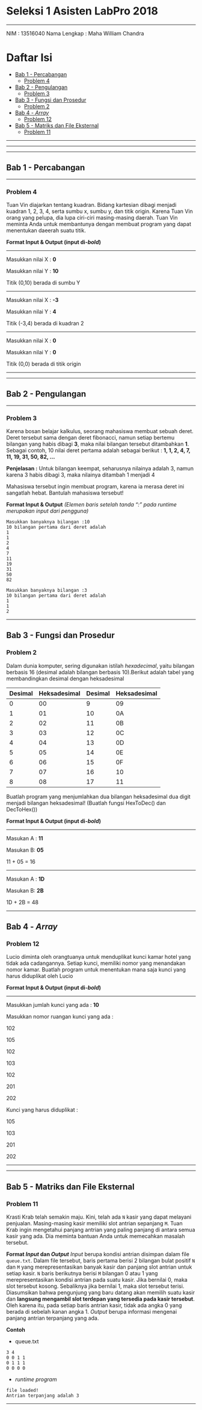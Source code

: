 # Seleksi 1 Asisten LabPro 2018
-----------------------------------
NIM : 13516040
Nama Lengkap : Maha William Chandra

# Daftar Isi

<!-- START doctoc generated TOC please keep comment here to allow auto update -->
<!-- DON'T EDIT THIS SECTION, INSTEAD RE-RUN doctoc TO UPDATE -->


- [Bab 1 - Percabangan](#bab-1---percabangan)
  - [Problem 4](#problem-4)
- [Bab 2 - Pengulangan](#bab-2---pengulangan)
  - [Problem 3](#problem-3)
- [Bab 3 - Fungsi dan Prosedur](#bab-3---fungsi-dan-prosedur)
  - [Problem 2](#problem-2)
- [Bab 4 - *Array*](#bab-4---array)
  - [Problem 12](#problem-12)
- [Bab 5 - Matriks dan File Eksternal](#bab-5---matriks-dan-file-eksternal)
  - [Problem 11](#problem-11)


<!-- END doctoc generated TOC please keep comment here to allow auto update -->

------------------------------------
------

------

## Bab 1 - Percabangan
---------------------------------
### Problem 4

Tuan Vin diajarkan tentang kuadran. Bidang kartesian dibagi menjadi kuadran 1, 2, 3, 4, serta sumbu x, sumbu y, dan titik origin. Karena Tuan Vin orang yang pelupa, dia lupa ciri-ciri masing-masing daerah. Tuan Vin meminta Anda untuk membantunya dengan membuat program yang dapat menentukan daeerah suatu titik.


**Format Input & Output (input di-*bold*)**
***
Masukkan nilai X : **0**

Masukkan nilai Y : **10**

Titik (0,10) berada di sumbu Y
***
Masukkan nilai X : **-3**

Masukkan nilai Y : **4**

Titik (-3,4) berada di kuadran 2
***
Masukkan nilai X : **0**

Masukkan nilai Y : **0**

Titik (0,0) berada di titik origin
***

---------------------------------


## Bab 2 - Pengulangan
---------------------------------
### Problem 3


Karena bosan belajar kalkulus, seorang mahasiswa membuat sebuah deret. Deret tersebut sama dengan deret fibonacci, namun setiap bertemu bilangan yang habis dibagi **3**, maka nilai bilangan tersebut ditambahkan **1**. 
Sebagai contoh, 10 nilai deret pertama adalah sebagai berikut :
**1, 1, 2, 4, 7, 11, 19, 31, 50, 82, ...**


**Penjelasan :** 
Untuk bilangan keempat, seharusnya nilainya adalah 3, namun karena 3 habis dibagi 3, maka nilainya ditambah 1 menjadi 4 


Mahasiswa tersebut ingin membuat program, karena ia merasa deret ini sangatlah hebat. Bantulah mahasiswa tersebut!


**Format Input & Output**
*(Elemen baris setelah tanda “:” pada runtime merupakan input dari pengguna)*
```
Masukkan banyaknya bilangan :10 
10 bilangan pertama dari deret adalah  
1  
1  
2  
4  
7  
11  
19  
31  
50  
82  
```
```
Masukkan banyaknya bilangan :3 
10 bilangan pertama dari deret adalah  
1  
1  
2  
```
---------------------------------

## Bab 3 - Fungsi dan Prosedur
### Problem 2

Dalam dunia komputer, sering digunakan istilah *hexadecimal*, yaitu bilangan berbasis 16 (desimal adalah bilangan berbasis 10).Berikut adalah tabel yang membandingkan desimal dengan heksadesimal


| Desimal | Heksadesimal | Desimal | Heksadesimal |
| ------- | ------------ | ------- | ------------ |
| 0       | 00           | 9       | 09           |
| 1       | 01           | 10      | 0A           |
| 2       | 02           | 11      | 0B           |
| 3       | 03           | 12      | 0C           |
| 4       | 04           | 13      | 0D           |
| 5       | 05           | 14      | 0E           |
| 6       | 06           | 15      | 0F           |
| 7       | 07           | 16      | 10           |
| 8       | 08           | 17      | 11           |


Buatlah program yang menjumlahkan dua bilangan heksadesimal dua digit menjadi bilangan
heksadesimal! (Buatlah fungsi HexToDec() dan DecToHex())


**Format Input & Output (input di-*bold*)**
***
Masukan A : **11**

Masukan B: **05**

11 + 05 = 16
***
Masukan A : **1D**

Masukan B: **2B**

1D + 2B = 48
***

## Bab 4 - *Array*
### Problem 12

Lucio diminta oleh orangtuanya untuk menduplikat kunci kamar hotel yang tidak ada cadangannya. Setiap kunci, memiliki nomor yang menandakan nomor kamar. Buatlah program untuk menentukan mana saja kunci yang harus diduplikat oleh Lucio

**Format Input & Output (input di-*bold*)**
***
Masukkan jumlah kunci yang ada : **10**

Masukkan nomor ruangan kunci yang ada :

102

105

102

103

102

201

202


Kunci yang harus diduplikat :

105

103

201

202
***
-----------------

## Bab 5 - Matriks dan File Eksternal
### Problem 11

Krasti Krab telah semakin maju. Kini, telah ada `N` kasir yang dapat melayani penjualan. Masing-masing kasir memiliki slot antrian sepanjang `M`. Tuan Krab ingin mengetahui panjang antrian yang paling panjang di antara semua kasir yang ada. Dia meminta bantuan Anda untuk memecahkan masalah tersebut.

**Format *Input* dan *Output***
*Input* berupa kondisi antrian disimpan dalam file `queue.txt`. Dalam file tersebut, baris pertama berisi 2 bilangan bulat positif `N` dan `M` yang merepresentasikan banyak kasir dan panjang slot antrian untuk setiap kasir. `N` baris berikutnya berisi `M` bilangan 0 atau 1 yang merepresentasikan kondisi antrian pada suatu kasir. Jika bernilai 0, maka slot tersebut kosong. Sebaliknya jika bernilai 1, maka slot tersebut terisi. Diasumsikan bahwa pengunjung yang baru datang akan memilih suatu kasir dan  **langsung mengambil slot terdepan yang tersedia pada kasir tersebut**. Oleh karena itu, pada setiap baris antrian kasir, tidak ada angka 0 yang berada di sebelah kanan angka 1.
*Output* berupa informasi mengenai panjang antrian terpanjang yang ada.

**Contoh**

- queue.txt

```
3 4
0 0 1 1
0 1 1 1
0 0 0 0
```

- *runtime program*

```
file loaded!
Antrian terpanjang adalah 3
```

-----------------------------------


